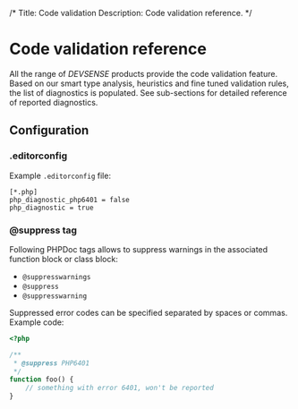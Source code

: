 /*
Title: Code validation
Description: Code validation reference.
*/

# Code validation reference

All the range of *DEVSENSE* products provide the code validation feature. Based on our smart type analysis, heuristics and fine tuned validation rules, the list of diagnostics is populated. See sub-sections for detailed reference of reported diagnostics.

## Configuration

### .editorconfig

Example `.editorconfig` file:

```
[*.php]
php_diagnostic_php6401 = false
php_diagnostic = true
```

### @suppress tag

Following PHPDoc tags allows to suppress warnings in the associated function block or class block:

- `@suppresswarnings`
- `@suppress`
- `@suppresswarning`

Suppressed error codes can be specified separated by spaces or commas. Example code:

```php
<?php

/**
 * @suppress PHP6401
 */
function foo() {
    // something with error 6401, won't be reported
}

```
